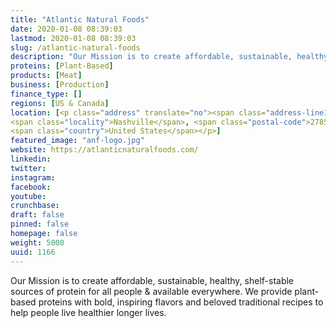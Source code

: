 ```yaml
---
title: "Atlantic Natural Foods"
date: 2020-01-08 08:39:03
lastmod: 2020-01-08 08:39:03
slug: /atlantic-natural-foods
description: "Our Mission is to create affordable, sustainable, healthy, shelf-stable sources of protein for all people & available everywhere. We provide plant-based proteins with bold, inspiring flavors and beloved traditional recipes to help people live healthier longer lives."
proteins: [Plant-Based]
products: [Meat]
business: [Production]
finance_type: []
regions: [US & Canada]
location: [<p class="address" translate="no"><span class="address-line1">Industry Court</span><br>
<span class="locality">Nashville</span>, <span class="postal-code">27856</span><br>
<span class="country">United States</span></p>]
featured_image: "anf-logo.jpg"
website: https://atlanticnaturalfoods.com/
linkedin: 
twitter: 
instagram: 
facebook: 
youtube: 
crunchbase: 
draft: false
pinned: false
homepage: false
weight: 5000
uuid: 1166
---
```

Our Mission is to create affordable, sustainable, healthy, shelf-stable sources of protein for all people & available everywhere. We provide plant-based proteins with bold, inspiring flavors and beloved traditional recipes to help people live healthier longer lives.

